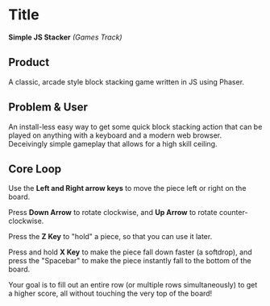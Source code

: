 # Title
**Simple JS Stacker** *(Games Track)*

## Product
A classic, arcade style block stacking game written in JS using Phaser.

## Problem & User
An install-less easy way to get some quick block stacking action that can be played on anything with a keyboard and a modern web browser. Deceivingly simple gameplay that allows for a high skill ceiling.

## Core Loop
Use the **Left and Right arrow keys** to move the piece left or right on the board. 

Press **Down Arrow** to rotate clockwise, and **Up Arrow** to rotate counter-clockwise.

Press the **Z Key** to "hold" a piece, so that you can use it later.

Press and hold **X Key** to make the piece fall down faster (a softdrop), and press the "Spacebar" to make the piece instantly fall to the bottom of the board.

Your goal is to fill out an entire row (or multiple rows simultaneously) to get a higher score, all without touching the very top of the board!

